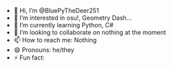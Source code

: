 - 👋 Hi, I’m @BluePyTheDeer251
- 👀 I’m interested in osu!, Geometry Dash...
- 🌱 I’m currently learning Python, C#
- 💞️ I’m looking to collaborate on nothing at the moment
- 📫 How to reach me: Nothing
- 😄 Pronouns: he/they
- ⚡ Fun fact: 

<!---
BluePyTheDeer251/BluePyTheDeer251 is a ✨ special ✨ repository because its `README.md` (this file) appears on your GitHub profile.
You can click the Preview link to take a look at your changes.
--->
